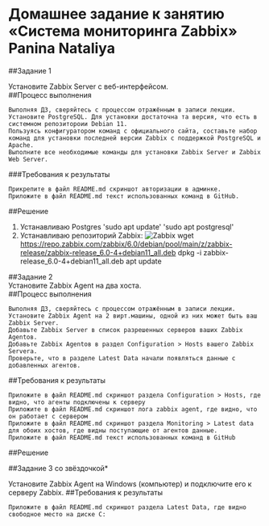 # Домашнее задание к занятию «Система мониторинга Zabbix» Panina Nataliya
##Задание 1

Установите Zabbix Server с веб-интерфейсом.  
##Процесс выполнения

    Выполняя ДЗ, сверяйтесь с процессом отражённым в записи лекции.
    Установите PostgreSQL. Для установки достаточна та версия, что есть в системном репозитороии Debian 11.
    Пользуясь конфигуратором команд с официального сайта, составьте набор команд для установки последней версии Zabbix с поддержкой PostgreSQL и Apache.
    Выполните все необходимые команды для установки Zabbix Server и Zabbix Web Server.

###Требования к результаты  

    Прикрепите в файл README.md скриншот авторизации в админке.
    Приложите в файл README.md текст использованных команд в GitHub.
##Решение
1. Устанавливаю Postgres
'sudo apt update'
'sudo apt postgresql'
3. Устанавливаю репозиторий Zabbix:
![Zabbix](https://www.zabbix.com/download?zabbix=6.0&os_distribution=debian&os_version=11&components=server_frontend_agent&db=pgsql&ws=apache)
wget https://repo.zabbix.com/zabbix/6.0/debian/pool/main/z/zabbix-release/zabbix-release_6.0-4+debian11_all.deb
dpkg -i zabbix-release_6.0-4+debian11_all.deb
apt update


##Задание 2  
Установите Zabbix Agent на два хоста.  
##Процесс выполнения

    Выполняя ДЗ, сверяйтесь с процессом отражённым в записи лекции.
    Установите Zabbix Agent на 2 вирт.машины, одной из них может быть ваш Zabbix Server.
    Добавьте Zabbix Server в список разрешенных серверов ваших Zabbix Agentов.
    Добавьте Zabbix Agentов в раздел Configuration > Hosts вашего Zabbix Servera.
    Проверьте, что в разделе Latest Data начали появляться данные с добавленных агентов.

##Требования к результаты

    Приложите в файл README.md скриншот раздела Configuration > Hosts, где видно, что агенты подключены к серверу
    Приложите в файл README.md скриншот лога zabbix agent, где видно, что он работает с сервером
    Приложите в файл README.md скриншот раздела Monitoring > Latest data для обоих хостов, где видны поступающие от агентов данные.
    Приложите в файл README.md текст использованных команд в GitHub
##Решение

##Задание 3 со звёздочкой*

Установите Zabbix Agent на Windows (компьютер) и подключите его к серверу Zabbix.
##Требования к результаты

    Приложите в файл README.md скриншот раздела Latest Data, где видно свободное место на диске C:
